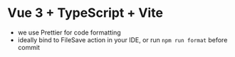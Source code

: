 # Vue 3 + TypeScript + Vite

- we use Prettier for code formatting
- ideally bind to FileSave action in your IDE, or run `npm run format` before commit
